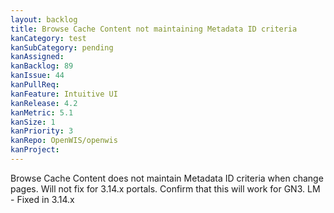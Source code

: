 ```yaml
---
layout: backlog
title: Browse Cache Content not maintaining Metadata ID criteria
kanCategory: test
kanSubCategory: pending
kanAssigned:
kanBacklog: 89
kanIssue: 44
kanPullReq:
kanFeature: Intuitive UI
kanRelease: 4.2
kanMetric: 5.1
kanSize: 1
kanPriority: 3
kanRepo: OpenWIS/openwis
kanProject:
---
```

Browse Cache Content does not maintain Metadata ID criteria when change pages. Will not fix for 3.14.x portals. Confirm that this will work for GN3. LM - Fixed in 3.14.x
